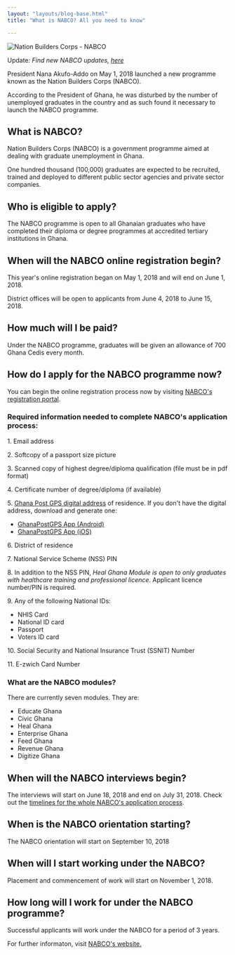 ```yaml
---
layout: "layouts/blog-base.html"
title: "What is NABCO? All you need to know"

---
```

  <img src= "/images/blogpics/nacob-ghana.jpg" alt= "Nation Builders Corps - NABCO" class= "img-responsive center-block">
    
  <p>Update<em>: Find new NABCO updates, <a href="nabco-recruitment-process-interview">here</a></em></p>

  <p>President Nana Akufo-Addo on May 1, 2018 launched a new programme known as the Nation Builders Corps (NABCO).<p>
      <p>According to the President of Ghana, he was disturbed by the number of unemployed
        graduates in the country and as such found it necessary to launch the NABCO programme.</p>
     <h2>What is NABCO?</h2>
     <p>Nation Builders Corps (NABCO) is a government programme aimed at
        dealing with graduate unemployment in Ghana.</p>
      <p>One hundred thousand (100,000) graduates are expected to be recruited, trained and
        deployed to different public sector agencies and private sector companies.</p>
     <h2>Who is eligible to apply?</h2>
     <p>The NABCO programme is open to all Ghanaian graduates who have completed
       their diploma or degree programmes at accredited tertiary institutions in Ghana.</p>
    <h2>When will the NABCO online registration begin?</h2>
    <p>This year's online registration began on May 1, 2018 and will end
      on June 1, 2018.</p>
    <p>District offices will be open to applicants from June 4, 2018 to June 15, 2018.</p>
    <h2>How much will I be paid?</h2>
    <p>Under the NABCO programme, graduates will be given an allowance of 700 Ghana Cedis every month.</p>
    <h2>How do I apply for the NABCO programme now?</h2>
    <p>You can begin the online registration process now by visiting
     <a href="https://apply.nabco.gov.gh" target="_blank">NABCO's registration portal</a>.</p>
    <h3>Required information needed to complete NABCO's application process:</h3>
    <p>1. Email address</p>
    <p>2. Softcopy of a passport size picture</p>
    <p>3. Scanned copy of highest degree/diploma qualification (file must be in pdf format) </p>
    <p>4. Certificate number of degree/diploma (if available) </p>
    <p>5. <a href="http://www.ghanapostgps.com/" target="_blank">Ghana Post GPS digital address</a>
     of residence. If you don't have the digital address, download and generate one: </p>
     <ul>
      <li><a href="https://play.google.com/store/apps/details?id=com.ghanapostgps.ghanapost">GhanaPostGPS App (Android)</a></li>
      <li><a href="https://itunes.apple.com/gh/app/ghanapostgps/id1296627307?mt=8">GhanaPostGPS App (iOS)</a></li>
     </ul>
    <p>6. District of residence </p>
    <p>7. National Service Scheme (NSS) PIN </p>
    <p>8. In addition to the NSS PIN, <em>Heal Ghana Module is open to only graduates with
      healthcare training and professional licence</em>. Applicant licence number/PIN is required. </p>
    <p>9. Any of the following National IDs:</p>
     <ul>
      <li>NHIS Card</li>
      <li>National ID card</li>
      <li>Passport</li>
      <li>Voters ID card</li>
    </ul>
    <p>10. Social Security and National Insurance Trust (SSNIT) Number </p>
    <p>11. E-zwich Card Number</p>
    <h3>What are the NABCO modules?</h3>
    <p>There are currently seven modules. They are:</p>
    <ul>
     <li>Educate Ghana</li>
     <li>Civic Ghana</li>
     <li>Heal Ghana</li>
     <li>Enterprise Ghana</li>
     <li>Feed Ghana</li>
     <li>Revenue Ghana</li>
     <li>Digitize Ghana</li>
   </ul>
    <h2>When will the NABCO interviews begin?</h2>
    <p>The interviews will start on June 18, 2018 and end on July 31, 2018.
      Check out the <a href="nabco-recruitment-process-interview">timelines for the whole NABCO's application process</a>.</p>
    <h2>When is the NABCO orientation starting? </h2>
    <p>The NABCO orientation will start on September 10, 2018 </p>
    <h2>When will I start working under the NABCO?</h2>
    <p>Placement and commencement of work will start on November 1, 2018.</p>
    <h2>How long will I work for under the NABCO programme?</h2>
    <p>Successful applicants will work under the NABCO for a period of 3 years.</p>
    <p>For further informaton, visit <a href="https://nabco.gov.gh" target="_blank">NABCO's website.</a></p>
